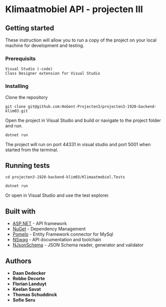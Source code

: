 # Klimaatmobiel API - projecten III 
## Getting started

These instruction will allow you to run a copy of the project on your local machine for development and testing.

### Prerequisits

```
Visual Studio (-code)
Class Designer extension for Visual Studio
```

### Installing

Clone the repository

```
git clone git@github.com:HoGent-Projecten3/projecten3-1920-backend-klim03.git
```

Open the project in Visual Studio and build or navigate to the project folder and run. 

```
dotnet run
```

The project will run on port 44331 in visual studio and port 5001 when started from the terminal. 

## Running tests

```
cd projecten3-1920-backend-klim03/Klimaatmobiel.Tests
```

```
dotnet run
```

Or open in Visual Studio and use the test explorer.

## Built with

* [ASP.NET](https://dotnet.microsoft.com/apps/aspnet) - API framework
* [NuGet](https://nuget.org) - Dependency Management
* [Pomelo](https://www.nuget.org/packages/Pomelo.EntityFrameworkCore.MySql) - Entity Framework connector for MySql
* [NSwag](https://www.nuget.org/packages/NSwag.AspNetCore/) - API documentation and toolchain
* [NJsonSchema](https://www.nuget.org/packages/NJsonSchema/) - JSON Schema reader, generator and validator

## Authors

* **Daan Dedecker**
* **Robbe Decorte**
* **Florian Landuyt**
* **Keelan Savat**
* **Thomas Schuddinck**
* **Sofie Seru**





